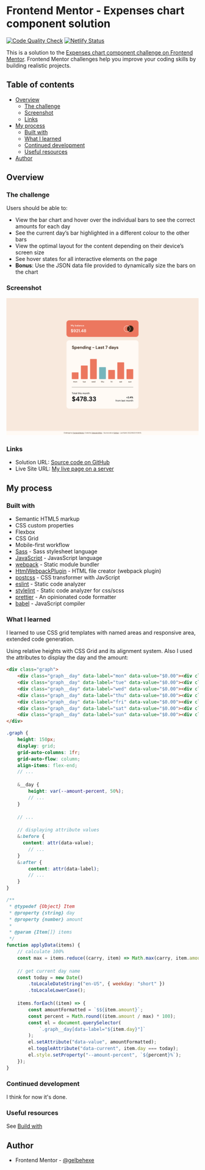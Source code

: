 # Frontend Mentor - Expenses chart component solution

[![Code Quality Check](https://github.com/gelbehexe/frontend-mentor-expenses-chart-component-main/actions/workflows/code-quality-check.yml/badge.svg)](https://github.com/gelbehexe/frontend-mentor-expenses-chart-component-main/actions/workflows/code-quality-check.yml)
[![Netlify Status](https://api.netlify.com/api/v1/badges/5f4f6064-8637-4c8e-a99b-719e0c65d929/deploy-status)](https://app.netlify.com/sites/fm-expenses-chart-gelbehexe/deploys)

This is a solution to the [Expenses chart component challenge on Frontend Mentor](https://www.frontendmentor.io/challenges/expenses-chart-component-e7yJBUdjwt). Frontend Mentor challenges help you improve your coding skills by building realistic projects. 

## Table of contents

- [Overview](#overview)
  - [The challenge](#the-challenge)
  - [Screenshot](#screenshot)
  - [Links](#links)
- [My process](#my-process)
  - [Built with](#built-with)
  - [What I learned](#what-i-learned)
  - [Continued development](#continued-development)
  - [Useful resources](#useful-resources)
- [Author](#author)

## Overview

### The challenge

Users should be able to:

- View the bar chart and hover over the individual bars to see the correct amounts for each day
- See the current day’s bar highlighted in a different colour to the other bars
- View the optimal layout for the content depending on their device’s screen size
- See hover states for all interactive elements on the page
- **Bonus**: Use the JSON data file provided to dynamically size the bars on the chart

### Screenshot

![](./screenshot.png)

### Links

- Solution URL: [Source code on GitHub](https://github.com/gelbehexe/frontend-mentor-expenses-chart-component-main)
- Live Site URL: [My live page on a server](https://fm-expenses-chart-gelbehexe.netlify.app/)

## My process

### Built with

- Semantic HTML5 markup
- CSS custom properties
- Flexbox
- CSS Grid
- Mobile-first workflow
- [Sass](https://sass-lang.com/) - Sass stylesheet language
- [JavaScript](https://developer.mozilla.org/en-US/docs/Web/JavaScript/Reference) - JavasScript language
- [webpack](https://webpack.js.org/) - Static module bundler
- [HtmlWebpackPlugin](https://github.com/jantimon/html-webpack-plugin/blob/main/README.md) - HTML file creator (webpack plugin)
- [postcss](https://postcss.org/) - CSS transformer with JavScript
- [eslint](https://eslint.org/) - Static code analyzer
- [stylelint](https://stylelint.io/) - Static code analyzer for css/scss
- [prettier](https://prettier.io/) - An opinionated code formatter
- [babel](https://babeljs.io/) - JavaScript compiler

### What I learned

I learned to use CSS grid templates with named areas and responsive area, extended code generation.

Using relative heights with CSS Grid and its alignment system. Also I used the attributes to display the day and the amount:

```html
<div class="graph">
    <div class="graph__day" data-label="mon" data-value="$0.00"><div class="rounded-sm"></div></div>
    <div class="graph__day" data-label="tue" data-value="$0.00"><div class="rounded-sm"></div></div>
    <div class="graph__day" data-label="wed" data-value="$0.00"><div class="rounded-sm"></div></div>
    <div class="graph__day" data-label="thu" data-value="$0.00"><div class="rounded-sm"></div></div>
    <div class="graph__day" data-label="fri" data-value="$0.00"><div class="rounded-sm"></div></div>
    <div class="graph__day" data-label="sat" data-value="$0.00"><div class="rounded-sm"></div></div>
    <div class="graph__day" data-label="sun" data-value="$0.00"><div class="rounded-sm"></div></div>
</div>
```
```scss
.graph {
    height: 150px;
    display: grid;
    grid-auto-columns: 1fr;
    grid-auto-flow: column;
    align-items: flex-end;
    // ...

    &__day {
        height: var(--amount-percent, 50%);
        // ...
    }

    // ...

    // displaying attribute values
    &:before {
      content: attr(data-value);
        // ...
    }
    &:after {
        content: attr(data-label);
        // ...
    }
}
```
```js
/**
 * @typedef {Object} Item
 * @property {string} day
 * @property {number} amount
 *
 * @param {Item[]} items
 */
function applyData(items) {
    // calculate 100%
    const max = items.reduce((carry, item) => Math.max(carry, item.amount), 0);

    // get current day name
    const today = new Date()
        .toLocaleDateString("en-US", { weekday: "short" })
        .toLocaleLowerCase();

    items.forEach((item) => {
        const amountFormatted = `$${item.amount}`;
        const percent = Math.round((item.amount / max) * 100);
        const el = document.querySelector(
            `.graph__day[data-label="${item.day}"]`
        );
        el.setAttribute("data-value", amountFormatted);
        el.toggleAttribute("data-current", item.day === today);
        el.style.setProperty("--amount-percent", `${percent}%`);
    });
}
```


### Continued development

I think for now it's done.

### Useful resources

See [Build with](#built-with)

## Author

- Frontend Mentor - [@gelbehexe](https://www.frontendmentor.io/profile/gelbehexe)
